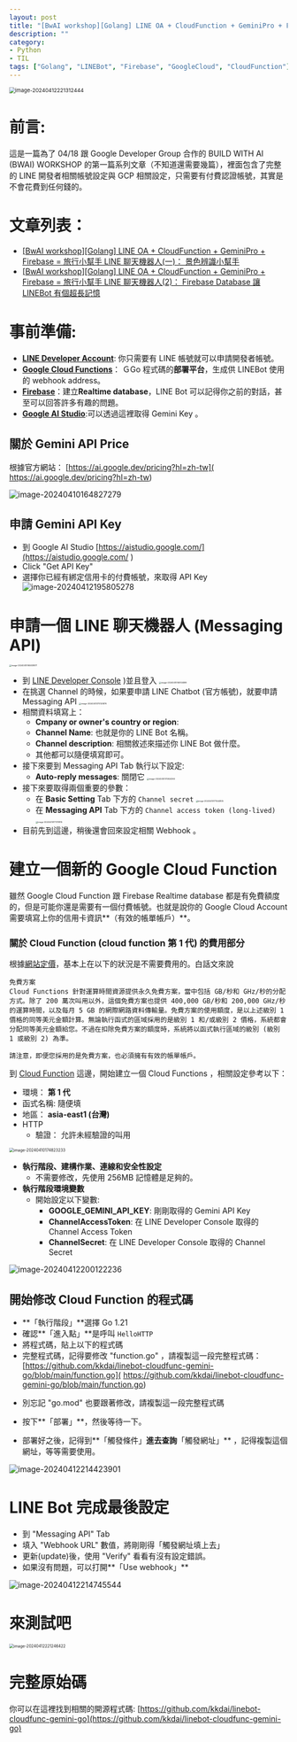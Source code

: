 ```yaml
---
layout: post
title: "[BwAI workshop][Golang] LINE OA + CloudFunction + GeminiPro + Firebase = 旅行小幫手 LINE 聊天機器人(一)： 景色辨識小幫手"
description: ""
category: 
- Python 
- TIL
tags: ["Golang", "LINEBot", "Firebase", "GoogleCloud", "CloudFunction"]
---
```


<img src="../images/2022/image-20240412221312444.png" alt="image-20240412221312444" style="zoom:67%;" />

# 前言:

這是一篇為了 04/18 跟 Google Developer Group 合作的 BUILD WITH AI (BWAI) WORKSHOP 的第一篇系列文章（不知道還需要幾篇），裡面包含了完整的 LINE 開發者相關帳號設定與 GCP 相關設定，只需要有付費認證帳號，其實是不會花費到任何錢的。

# 文章列表：

-  [[BwAI workshop][Golang] LINE OA + CloudFunction + GeminiPro + Firebase = 旅行小幫手 LINE 聊天機器人(一)： 景色辨識小幫手](https://www.evanlin.com/linebot-cloudfunc-firebase-gemini-workshop/)
-  [[BwAI workshop][Golang] LINE OA + CloudFunction + GeminiPro + Firebase = 旅行小幫手 LINE 聊天機器人(2)： Firebase Database 讓 LINEBot 有個超長記憶](https://www.evanlin.com/linebot-cloudfunc-firebase-gemini-workshop2/)



# 事前準備:

- **[LINE Developer Account](https://developers.line.biz/en/)**: 你只需要有 LINE 帳號就可以申請開發者帳號。
- [**Google Cloud Functions**](https://cloud.google.com/functions?hl=zh_cn)： ＧGo 程式碼的**部署平台**，生成供 LINEBot 使用的 webhook address。
- [**Firebase**](https://firebase.google.com/)：建立**Realtime database**，LINE Bot 可以記得你之前的對話，甚至可以回答許多有趣的問題。
- **[Google AI Studio](https://aistudio.google.com/)**:可以透過這裡取得 Gemini Key 。

## 關於 Gemini API Price

根據官方網站： [https://ai.google.dev/pricing?hl=zh-tw]( https://ai.google.dev/pricing?hl=zh-tw)

![image-20240410164827279](../images/2022/image-20240410164827279.png)

## 申請 Gemini API Key

- 到 Google AI Studio [https://aistudio.google.com/](https://aistudio.google.com/ ) 
- Click "Get API Key"
- 選擇你已經有綁定信用卡的付費帳號，來取得 API Key![image-20240412195805278](../images/2022/image-20240412195805278.png)



# 申請一個 LINE 聊天機器人 (Messaging API)

<img src="../images/2022/image-20240410165008871.png" alt="image-20240410165008871" style="zoom:25%;" />

- 到 [LINE Developer Console](https://developers.line.biz/en/services/messaging-api/) )並且登入
  <img src="../images/2022/image-20240410165104899.png" alt="image-20240410165104899" style="zoom:25%;" />
- 在挑選 Channel 的時候，如果要申請 LINE Chatbot (官方帳號)，就要申請 Messaging API
  <img src="../images/2022/image-20240410170120876.png" alt="image-20240410170120876" style="zoom:25%;" />
- 相關資料填寫上：
  - **Cmpany or owner's country or region**: 
  - **Channel Name**: 也就是你的 LINE Bot 名稱。
  - **Channel description**: 相關敘述來描述你 LINE Bot 做什麼。
  - 其他都可以隨便填寫即可。
- 接下來要到 Messaging API Tab 執行以下設定:
  - **Auto-reply messages**: 關閉它
    <img src="../images/2022/image-20240410170924360.png" alt="image-20240410170924360" style="zoom:25%;" />
- 接下來要取得兩個重要的參數：
  - 在 **Basic Setting** Tab 下方的 `Channel secret`
    <img src="../images/2022/image-20240410171544805.png" alt="image-20240410171544805" style="zoom:25%;" />
  - 在 **Messaging API** Tab 下方的 `Channel access token (long-lived) `
    <img src="../images/2022/image-20240410171731815.png" alt="image-20240410171731815" style="zoom:25%;" />
- 目前先到這邊，稍後還會回來設定相關 Webhook 。

# 建立一個新的 Google Cloud Function 

雖然 Google Cloud Function 跟 Firebase Realtime database 都是有免費額度的，但是可能你還是需要有一個付費帳號。也就是說你的 Google Cloud Account 需要填寫上你的信用卡資訊**（有效的帳單帳戶）**。

### 關於 Cloud Function (cloud function 第 1 代) 的費用部分

根據[網站定價](https://cloud.google.com/functions/pricing?hl=zh-tw)，基本上在以下的狀況是不需要費用的。白話文來說

```
免費方案
Cloud Functions 針對運算時間資源提供永久免費方案，當中包括 GB/秒和 GHz/秒的分配方式。除了 200 萬次叫用以外，這個免費方案也提供 400,000 GB/秒和 200,000 GHz/秒的運算時間，以及每月 5 GB 的網際網路資料傳輸量。免費方案的使用額度，是以上述級別 1 價格的同等美元金額計算。無論執行函式的區域採用的是級別 1 和/或級別 2 價格，系統都會分配同等美元金額給您。不過在扣除免費方案的額度時，系統將以函式執行區域的級別 (級別 1 或級別 2) 為準。

請注意，即便您採用的是免費方案，也必須擁有有效的帳單帳戶。
```

到 [Cloud Function](https://console.cloud.google.com/functions) 這邊，開始建立一個 Cloud Functions ，相關設定參考以下：

- 環境： **第 1 代**
- 函式名稱: 隨便填 
- 地區： **asia-east1 (台灣)**
- HTTP
  - 驗證： 允許未經驗證的叫用

<img src="../images/2022/image-20240410174823233.png" alt="image-20240410174823233" style="zoom:50%;" />

- **執行階段、建構作業、連線和安全性設定**
  - 不需要修改，先使用 256MB 記憶體是足夠的。
- **執行階段環境變數**
  - 開始設定以下變數:
    - **GOOGLE_GEMINI_API_KEY**: 剛剛取得的 Gemini API Key
    - **ChannelAccessToken**: 在 LINE Developer Console 取得的 Channel Access Token
    - **ChannelSecret**: 在 LINE Developer Console 取得的 Channel Secret

![image-20240412200122236](../images/2022/image-20240412200122236.png)

## 開始修改 Cloud Function 的程式碼

- **「執行階段」**選擇 Go 1.21
- 確認**「進入點」**是呼叫 `HelloHTTP`
- 將程式碼，貼上以下的程式碼
- 完整程式碼，記得要修改 "function.go" ，請複製這一段完整程式碼： [https://github.com/kkdai/linebot-cloudfunc-gemini-go/blob/main/function.go]( https://github.com/kkdai/linebot-cloudfunc-gemini-go/blob/main/function.go)

<script src="https://gist.github.com/kkdai/7206ed95d66a762c4c8109e428a38c80.js"></script>

- 別忘記 "go.mod" 也要跟著修改，請複製這一段完整程式碼

- 按下**「部署」**，然後等待一下。
- 部署好之後，記得到**「觸發條件」**進去查詢**「觸發網址」** ，記得複製這個網址，等等需要使用。

<img src="../images/2022/image-20240412214423901.png" alt="image-20240412214423901" />

# LINE Bot 完成最後設定

- 到 "Messaging API" Tab 
- 填入 "Webhook URL" 數值，將剛剛得「觸發網址填上去」
- 更新(update)後，使用 "Verify" 看看有沒有設定錯誤。
- 如果沒有問題，可以打開**「Use webhook」**

![image-20240412214745544](../images/2022/image-20240412214745544.png)



# 來測試吧

<img src="../images/2022/image-20240412221246422.png" alt="image-20240412221246422" style="zoom:50%;" />



#  完整原始碼

你可以在這裡找到相關的開源程式碼: [https://github.com/kkdai/linebot-cloudfunc-gemini-go](https://github.com/kkdai/linebot-cloudfunc-gemini-go)





